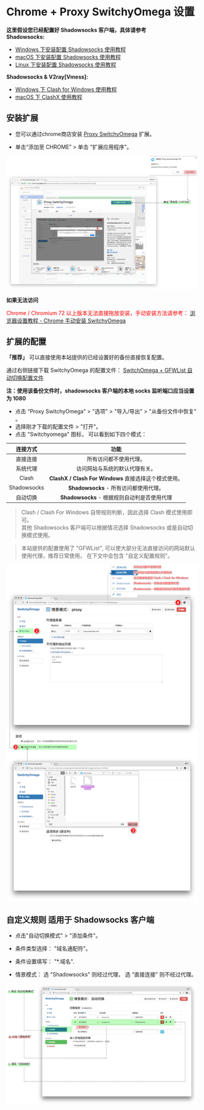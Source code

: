 # Chrome + Proxy SwitchyOmega 设置

**这里假设您已经配置好 Shadowsocks 客户端，具体请参考**  
**Shadowsocks:**   
- [Windows 下安装配置 Shadowsocks 使用教程](../../zh_CN/shadowsocks/windows-setup-guide.md)
- [macOS 下安装配置 Shadowsocks 使用教程](../../zh_CN/shadowsocks/macos-setup-guide.md)
- [Linux 下安装配置 Shadowsocks 使用教程](../../zh_CN/shadowsocks/linux-setup-guide.md)    

**Shadowsocks & V2ray[Vmess]:**
* [Windows 下 Clash for Windows 使用教程](../../zh_CN/v2ray/clash-for-windows-setup-guide.md)
* [macOS 下 ClashX 使用教程](../../zh_CN/v2ray/clashx-macos-setup-guide.md)

## 安装扩展

* 您可以通过chrome商店安装 [Proxy SwitchyOmega](https://chrome.google.com/webstore/detail/padekgcemlokbadohgkifijomclgjgif) 扩展。

* 单击“添加至 CHROME” >  单击 “扩展应用程序”。

 ![安装到chrome](../../assets/images/bro-chromeinstall.png)

**如果无法访问**

<font color="#FF0000">Chrome / Chromium  72 以上版本无法直接拖放安装，手动安装方法请参考：</font>
[浏览器设置教程 - Chrome 手动安装 SwitchyOmega](7-3-chrome-install-proxyswitchyomega-offline-cn.md)

## 扩展的配置

**「推荐」** 可以直接使用本站提供的已经设置好的备份直接恢复配置。

通过右侧链接下载 SwitchyOmega 的配置文件： [SwitchOmega + GFWList 自动切换配置文件](https://raw.githubusercontent.com/Shadowsocks-Wiki/shadowsocks/master/assets/OmegaOptions-1080.bak)

**注：使用该备份文件时，shadowsocks 客户端的本地 socks 监听端口应当设置为 1080** 

* 点击 “Proxy SwitchyOmega” > "选项" > "导入/导出" > "从备份文件中恢复" 。
* 选择刚才下载的配置文件 > "打开"。
* 点击 "Switchyomega" 图标， 可以看到如下四个模式：


|连接方式|功能|
|:--------:|:--------:|
|直接连接|所有访问都不使用代理。|
|系统代理|访问网站与系统的默认代理有关。|
|Clash|**ClashX / Clash For Windows** 直接选择这个模式使用。 |
|Shadowsocks| **Shadowsocks** - 所有访问都使用代理。|
|自动切换| **Shadowsocks** - 根据规则自动判是否使用代理 |

>Clash / Clash For Windows 自带规则判断，因此选择 Clash 模式使用即可。    
其他 Shadowsocks 客户端可以根据情况选择 Shadowsocks 或是自动切换模式使用。

> 本站提供的配置使用了 "GFWList", 可以使大部分无法直接访问的网站默认使用代理，推荐日常使用， 在下文中会包含 "自定义配置规则"。

 ![从备份文件中恢复](../../assets/images/bro-switchyomega.png)

## 自定义规则 适用于 Shadowsocks 客户端

* 点击"自动切换模式" > "添加条件"。

* 条件类型选择： "域名通配符"。
* 条件设置填写： "*.域名".
* 情景模式： 选 "Shadowsocks" 则经过代理， 选 “直接连接” 则不经过代理。

![自定义规则](../../assets/images/bro-swocustomize.png)
